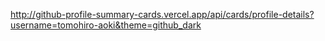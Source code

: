http://github-profile-summary-cards.vercel.app/api/cards/profile-details?username=tomohiro-aoki&theme=github_dark
